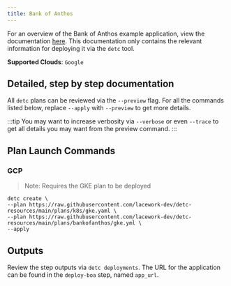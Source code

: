 ```yaml
---
title: Bank of Anthos
---
```


For an overview of the Bank of Anthos example application, view the documentation [here](https://github.com/GoogleCloudPlatform/bank-of-anthos). This documentation only contains the relevant information for deploying it via the `detc` tool.

**Supported Clouds**: `Google`

## Detailed, step by step documentation

All `detc` plans can be reviewed via the `--preview` flag. For all the commands listed below, replace `--apply` with `--preview` to get more details.

:::tip
You may want to increase verbosity via `--verbose` or even `--trace` to get all details you may want from the preview command.
:::

## Plan Launch Commands

### GCP

> Note: Requires the GKE plan to be deployed

```
detc create \
--plan https://raw.githubusercontent.com/lacework-dev/detc-resources/main/plans/k8s/gke.yaml \
--plan https://raw.githubusercontent.com/lacework-dev/detc-resources/main/plans/bankofanthos/gke.yml \
--apply
```


## Outputs

Review the step outputs via `detc deployments`. The URL for the application can be found in the `deploy-boa` step, named `app_url`.

